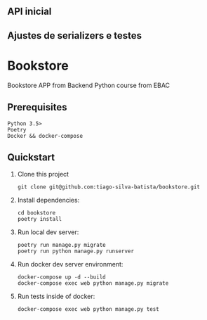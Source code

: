 ## API inicial
## Ajustes de serializers e testes
# Bookstore

Bookstore APP from Backend Python course from EBAC

## Prerequisites
```
Python 3.5>
Poetry
Docker && docker-compose
```

## Quickstart

1. Clone this project

    ```shell
    git clone git@github.com:tiago-silva-batista/bookstore.git
    ```

2. Install dependencies:

    ```shell
    cd bookstore
    poetry install
    ```

3. Run local dev server:

    ```shell
    poetry run manage.py migrate
    poetry run python manage.py runserver
    ```

4. Run docker dev server environment:

    ```shell
    docker-compose up -d --build
    docker-compose exec web python manage.py migrate
    ```

5. Run tests inside of docker:

    ```shell
    docker-compose exec web python manage.py test
    ```
